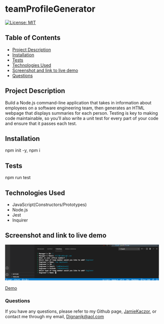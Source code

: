 # teamProfileGenerator
[![License: MIT](https://img.shields.io/badge/License-MIT-yellow.svg)](https://opensource.org/licenses/MIT)

## Table of Contents
  
- [Project Description](#project-description)
- [Installation](#installation)
- [Tests](#tests)
- [Technologies Used](#technologies-used)
- [Screenshot and link to live demo](#screenshot-and-link-to-live-demo)
- [Questions](#questions)

## Project Description
Build a Node.js command-line application that takes in information about employees on a software engineering team, then generates an HTML webpage that displays summaries for each person. Testing is key to making code maintainable, so you’ll also write a unit test for every part of your code and ensure that it passes each test.

## Installation
npm init -y, npm i

## Tests
npm run test

## Technologies Used
- JavaScript(Constructors/Prototypes)
- Node.js
- Jest
- Inquirer

## Screenshot and link to live demo
![screenshot](./images/tpginuse.png)

[Demo](https://drive.google.com/file/d/11-jtlH48YhWs9PqLGB7MXcDHC_gHkhgm/view)

### Questions
If you have any questions, please refer to my Github page, [JamieKaczor](https://github.com/JamieKaczor), or contact me through my email, Dignanjk@aol.com